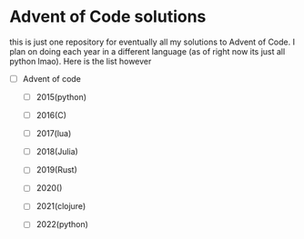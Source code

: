 # Advent of Code solutions
this is just one repository for eventually all my solutions to Advent of Code.
I plan on doing each year in a different language (as of right now its just all python lmao).
Here is the list however
- [ ] Advent of code 
  - [ ] 2015(python)
  - [ ] 2016(C)
  - [ ] 2017(lua)
  - [ ] 2018(Julia)
  - [ ] 2019(Rust)
  - [ ] 2020()
  - [ ] 2021(clojure)
  - [ ] 2022(python)

